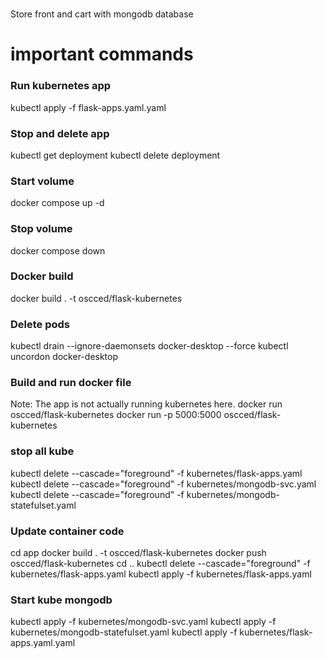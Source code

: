 #
Store front and cart with mongodb database

# important commands
### Run kubernetes app
kubectl apply -f flask-apps.yaml.yaml
### Stop and delete app
kubectl get deployment
kubectl delete deployment <deployment name>
### Start volume 
docker compose up -d
### Stop volume
docker compose down 
### Docker build
docker build . -t oscced/flask-kubernetes
### Delete pods
kubectl drain --ignore-daemonsets docker-desktop --force
kubectl uncordon docker-desktop
### Build and run docker file
Note: The app is not actually running kubernetes here.
docker run oscced/flask-kubernetes 
docker run -p 5000:5000  oscced/flask-kubernetes
### stop all kube
kubectl delete --cascade="foreground" -f kubernetes/flask-apps.yaml
kubectl delete --cascade="foreground" -f kubernetes/mongodb-svc.yaml
kubectl delete --cascade="foreground" -f kubernetes/mongodb-statefulset.yaml
### Update container code
cd app
docker build . -t oscced/flask-kubernetes
docker push oscced/flask-kubernetes
cd ..
kubectl delete --cascade="foreground" -f kubernetes/flask-apps.yaml
kubectl apply -f kubernetes/flask-apps.yaml
### Start kube mongodb
kubectl apply -f kubernetes/mongodb-svc.yaml
kubectl apply -f kubernetes/mongodb-statefulset.yaml
kubectl apply -f kubernetes/flask-apps.yaml.yaml